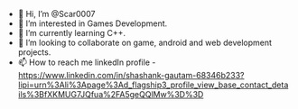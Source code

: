 - 👋 Hi, I’m @Scar0007
- 👀 I’m interested in Games Development.
- 🌱 I’m currently learning C++.
- 💞️ I’m looking to collaborate on game, android and web development projects.
- 📫 How to reach me linkedIn profile - https://www.linkedin.com/in/shashank-gautam-68346b233?lipi=urn%3Ali%3Apage%3Ad_flagship3_profile_view_base_contact_details%3BfXKMUG7JQfua%2FA5geQQlMw%3D%3D

<!---
Scar0007/Scar0007 is a ✨ special ✨ repository because its `README.md` (this file) appears on your GitHub profile.
You can click the Preview link to take a look at your changes.
--->

